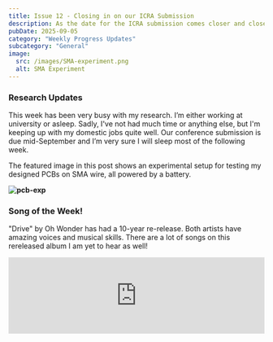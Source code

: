 ```yaml
---
title: Issue 12 - Closing in on our ICRA Submission
description: As the date for the ICRA submission comes closer and closer, my working days have been getting a lot longer and more difficult. 
pubDate: 2025-09-05
category: "Weekly Progress Updates"
subcategory: "General"
image:
  src: /images/SMA-experiment.png
  alt: SMA Experiment
---
```


### Research Updates
This week has been very busy with my research. I’m either working at university or asleep. Sadly, I've not had much time or anything else, but I'm keeping up with my domestic jobs quite well. Our conference submission is due mid-September and I’m very sure I will sleep most of the following week.

The featured image in this post shows an experimental setup for testing my designed PCBs on SMA wire, all powered by a battery.

**![pcb-exp](/images/SMA-experiment.png)**

### Song of the Week!

"Drive" by Oh Wonder has had a 10-year re-release. Both artists have amazing voices and musical skills. There are a lot of songs on this rereleased album I am yet to hear as well!

<iframe allow="autoplay *; encrypted-media *;" frameborder="0" height="150" style="width:100%;max-width:660px;overflow:hidden;background:transparent;" sandbox="allow-forms allow-popups allow-same-origin allow-scripts allow-storage-access-by-user-activation allow-top-navigation-by-user-activation" src="https://embed.music.apple.com/nz/album/drive-10-years-on/1829716287?i=1829716593"></iframe>